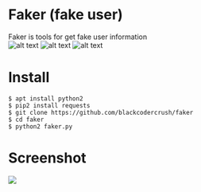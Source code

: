 # Faker (fake user)

Faker is tools for get fake user information<br>
![alt text](https://img.shields.io/badge/Coded-Desta-blue.svg)
![alt text](https://img.shields.io/badge/Size-143.00KB-yellow.svg)
![alt text](https://img.shields.io/badge/Python-2-green.svg)

# Install
```
$ apt install python2
$ pip2 install requests
$ git clone https://github.com/blackcodercrush/faker
$ cd faker
$ python2 faker.py
```

# Screenshot
<img src="fake.jpg" />

